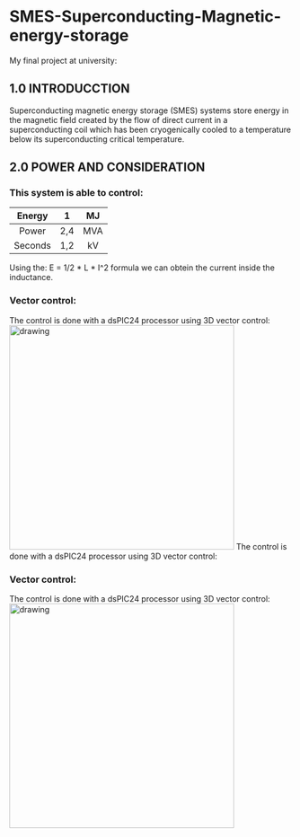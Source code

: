# SMES-Superconducting-Magnetic-energy-storage
My final project at university:

## 1.0 INTRODUCCTION ##
Superconducting magnetic energy storage (SMES) systems store energy in the magnetic field created by the flow of direct current in a superconducting coil which has been cryogenically cooled to a temperature below its superconducting critical temperature.


## 2.0 POWER AND CONSIDERATION ##
### This system is able to control:

|Energy  | 1   | MJ  | 
|:-----: | :-: | :-: |
|Power   | 2,4 | MVA | 
|Seconds | 1,2 | kV  | 
Using the: E = 1/2 * L * I^2 formula we can obtein the current inside the inductance.

### Vector control:
The control is done with a dsPIC24 processor using 3D vector control:
<img src="https://github.com/RarceD/procrasting_py/blob/master/genetic_algorithm/dot_follower/dot_game_genetic.PNG" alt="drawing" width="400"/>
The control is done with a dsPIC24 processor using 3D vector control:

### Vector control:
The control is done with a dsPIC24 processor using 3D vector control:
<img src="https://github.com/RarceD/procrasting_py/blob/master/genetic_algorithm/dot_follower/dot_game_genetic.PNG" alt="drawing" width="400"/>
